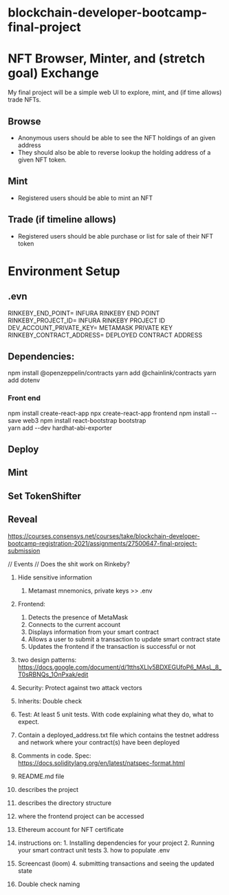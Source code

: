 # blockchain-developer-bootcamp-final-project
# NFT Browser, Minter, and (stretch goal) Exchange
My final project will be a simple web UI to explore, mint, and (if time allows) trade NFTs.
## Browse
- Anonymous users should be able to see the NFT holdings of an given address
- They should also be able to reverse lookup the holding address of a given NFT token.
## Mint
- Registered users should be able to mint an NFT
## Trade (if timeline allows)
- Registered users should be able purchase or list for sale of their NFT token


# Environment Setup

## .evn
RINKEBY_END_POINT= INFURA RINKEBY END POINT
RINKEBY_PROJECT_ID= INFURA RINKEBY PROJECT ID
DEV_ACCOUNT_PRIVATE_KEY= METAMASK PRIVATE KEY
RINKEBY_CONTRACT_ADDRESS= DEPLOYED CONTRACT ADDRESS
## Dependencies:
npm install @openzeppelin/contracts
yarn add @chainlink/contracts
yarn add dotenv

### Front end
npm install create-react-app
npx create-react-app frontend
npm install --save web3
npm install react-bootstrap bootstrap\
yarn add --dev hardhat-abi-exporter




## Deploy
## Mint
## Set TokenShifter
## Reveal



<!-- TODO -->
https://courses.consensys.net/courses/take/blockchain-developer-bootcamp-registration-2021/assignments/27500647-final-project-submission



// Events
// Does the shit work on Rinkeby?

1. Hide sensitive information
    1.  Metamast mnemonics, private keys >> .env
2. Frontend:
   1.  Detects the presence of MetaMask
   2.  Connects to the current account
   3.  Displays information from your smart contract
   4.  Allows a user to submit a transaction to update smart contract state
   5.  Updates the frontend if the transaction is successful or not
3. two design patterns: https://docs.google.com/document/d/1tthsXLlv5BDXEGUfoP6_MAsL_8_T0sRBNQs_1OnPxak/edit
4. Security: Protect against two attack vectors
5. Inherits: Double check
6. Test: At least 5 unit tests. With code explaining what they do, what to expect.
7. Contain a deployed_address.txt file which contains the testnet address and network where your contract(s) have been deployed

8.  Comments in code. Spec: https://docs.soliditylang.org/en/latest/natspec-format.html
9.  README.md file
   1. describes the project
   2. describes the directory structure
   3. where the frontend project can be accessed
   4. Ethereum account for NFT certificate
   5.  instructions on:
      1. Installing dependencies for your project
      2. Running your smart contract unit tests
      3. how to populate .env
   6.  Screencast (loom)
      4. submitting transactions and seeing the updated state
10. Double check naming



